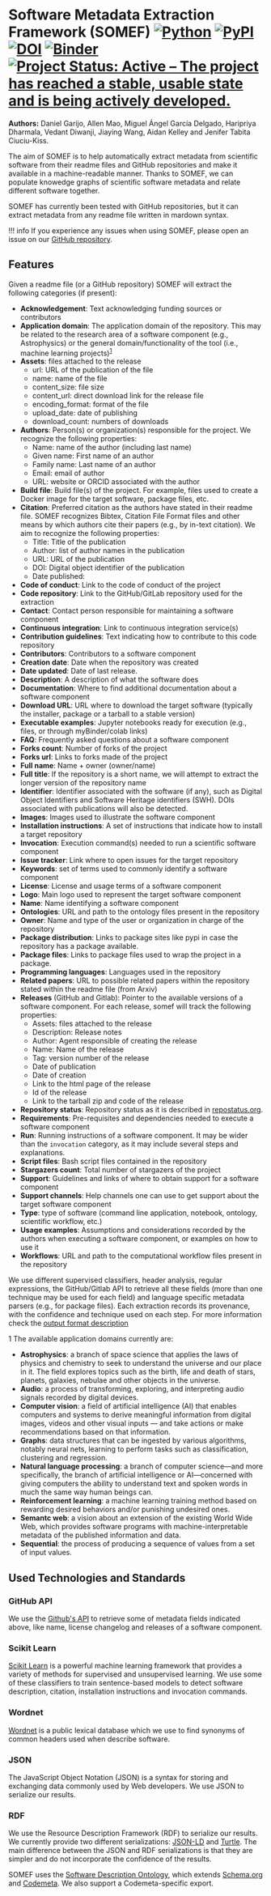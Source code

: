 # Software Metadata Extraction Framework (SOMEF) [![Python](https://img.shields.io/pypi/pyversions/somef.svg?style=plastic)](https://badge.fury.io/py/somef) [![PyPI](https://badge.fury.io/py/somef.svg)](https://badge.fury.io/py/somef) [![DOI](https://zenodo.org/badge/190487675.svg)](https://zenodo.org/badge/latestdoi/190487675) [![Binder](https://mybinder.org/badge_logo.svg)](https://mybinder.org/v2/gh/KnowledgeCaptureAndDiscovery/somef/HEAD?filepath=notebook%2FSOMEF%20Usage%20Example.ipynb) [![Project Status: Active – The project has reached a stable, usable state and is being actively developed.](https://www.repostatus.org/badges/latest/active.svg)](https://www.repostatus.org/#active)


**Authors:** Daniel Garijo, Allen Mao, Miguel Ángel García Delgado, Haripriya Dharmala, Vedant Diwanji, Jiaying Wang, Aidan Kelley and Jenifer Tabita Ciuciu-Kiss.

The aim of SOMEF is to help automatically extract metadata from scientific software from their readme files and GitHub repositories and make it available in a machine-readable manner. Thanks to SOMEF, we can populate knowedge graphs of scientific software metadata and relate different software together.

SOMEF has currently been tested with GitHub repositories, but it can extract metadata from any readme file written in mardown syntax.

!!! info
    If you experience any issues when using SOMEF, please open an issue on our [GitHub repository](https://github.com/KnowledgeCaptureAndDiscovery/somef/issues).

## Features
Given a readme file (or a GitHub repository) SOMEF will extract the following categories (if present):

- **Acknowledgement**: Text acknowledging funding sources or contributors
- **Application domain**: The application domain of the repository. This may be related to the research area of a software component (e.g., Astrophysics) or the general domain/functionality of the tool (i.e., machine learning projects)<sup>[1](#myfootnote1)</sup> 
- **Assets**: files attached to the release
  - url: URL of the publication of the file
  - name: name of the file
  - content_size: file size
  - content_url: direct download link for the release file
  - encoding_format: format of the file
  - upload_date: date of publishing
  - download_count: numbers of downloads
- **Authors**: Person(s) or organization(s) responsible for the project. We recognize the following properties:
  - Name: name of the author (including last name)
  - Given name: First name of an author
  - Family name: Last name of an author
  - Email: email of author
  - URL: website or ORCID associated with the author
- **Build file**: Build file(s) of the project. For example, files used to create a Docker image for the target software, package files, etc.
- **Citation**: Preferred citation as the authors have stated in their readme file. SOMEF recognizes Bibtex, Citation File Format files and other means by which authors cite their papers (e.g., by in-text citation). We aim to recognize the following properties:
  - Title: Title of the publication
  - Author: list of author names in the publication
  - URL: URL of the publication 
  - DOI: Digital object identifier of the publication
  - Date published:
- **Code of conduct**: Link to the code of conduct of the project
- **Code repository**: Link to the GitHub/GitLab repository used for the extraction
- **Contact**: Contact person responsible for maintaining a software component
- **Continuous integration**: Link to continuous integration service(s)
- **Contribution guidelines**: Text indicating how to contribute to this code repository
- **Contributors**: Contributors to a software component
- **Creation date**: Date when the repository was created
- **Date updated**: Date of last release.
- **Description**: A description of what the software does
- **Documentation**: Where to find additional documentation about a software component
- **Download URL**: URL where to download the target software (typically the installer, package or a tarball to a stable version)
- **Executable examples**: Jupyter notebooks ready for execution (e.g., files, or through myBinder/colab links)
- **FAQ**: Frequently asked questions about a software component
- **Forks count**: Number of forks of the project
- **Forks url**: Links to forks made of the project
- **Full name**: Name + owner (owner/name)
- **Full title**: If the repository is a short name, we will attempt to extract the longer version of the repository name
- **Identifier**: Identifier associated with the software (if any), such as Digital Object Identifiers and Software Heritage identifiers (SWH). DOIs associated with publications will also be detected. 
- **Images**: Images used to illustrate the software component
- **Installation instructions**: A set of instructions that indicate how to install a target repository
- **Invocation**: Execution command(s) needed to run a scientific software component
- **Issue tracker**: Link where to open issues for the target repository
- **Keywords**: set of terms used to commonly identify a software component
- **License**: License and usage terms of a software component
- **Logo**: Main logo used to represent the target software component
- **Name**: Name identifying a software component
- **Ontologies**: URL and path to the ontology files present in the repository
- **Owner**: Name and type of the user or organization in charge of the repository
- **Package distribution**: Links to package sites like pypi in case the repository has a package available.
- **Package files**: Links to package files used to wrap the project in a package.
- **Programming languages**: Languages used in the repository
- **Related papers**: URL to possible related papers within the repository stated within the readme file (from Arxiv)
- **Releases** (GitHub and Gitlab): Pointer to the available versions of a software component. For each release, somef will track the following properties:
  - Assets: files attached to the release
  - Description: Release notes
  - Author: Agent responsible of creating the release
  - Name: Name of the release
  - Tag: version number of the release
  - Date of publication
  - Date of creation
  - Link to the html page of the release
  - Id of the release
  - Link to the tarball zip and code of the release 
- **Repository status**: Repository status as it is described in [repostatus.org](https://www.repostatus.org/).
- **Requirements**: Pre-requisites and dependencies needed to execute a software component
- **Run**: Running instructions of a software component. It may be wider than the `invocation` category, as it may include several steps and explanations.
- **Script files**: Bash script files contained in the repository
- **Stargazers count**: Total number of stargazers of the project
- **Support**: Guidelines and links of where to obtain support for a software component
- **Support channels**: Help channels one can use to get support about the target software component
- **Type**: type of software (command line application, notebook, ontology, scientific workflow, etc.)
- **Usage examples**: Assumptions and considerations recorded by the authors when executing a software component, or examples on how to use it
- **Workflows**: URL and path to the computational workflow files present in the repository

We use different supervised classifiers, header analysis, regular expressions, the GitHub/Gitlab API to retrieve all these fields (more than one technique may be used for each field) and language specific metadata parsers (e.g., for package files). Each extraction records its provenance, with the confidence and technique used on each step. For more information check the [output format description](https://somef.readthedocs.io/en/latest/output/)

<a name="myfootnote1">1</a> The available application domains currently are: 

- **Astrophysics**: a branch of space science that applies the laws of physics and chemistry to seek to understand the universe and our place in it. The field explores topics such as the birth, life and death of stars, planets, galaxies, nebulae and other objects in the universe.
- **Audio**: a process of transforming, exploring, and interpreting audio signals recorded by digital devices.
- **Computer vision**: a field of artificial intelligence (AI) that enables computers and systems to derive meaningful information from digital images, videos and other visual inputs — and take actions or make recommendations based on that information.
- **Graphs**: data structures that can be ingested by various algorithms, notably neural nets, learning to perform tasks such as classification, clustering and regression.
- **Natural language processing**: a branch of computer science—and more specifically, the branch of artificial intelligence or AI—concerned with giving computers the ability to understand text and spoken words in much the same way human beings can.
- **Reinforcement learning**: a machine learning training method based on rewarding desired behaviors and/or punishing undesired ones.
- **Semantc web**: a vision about an extension of the existing World Wide Web, which provides software programs with machine-interpretable metadata of the published information and data.
- **Sequential**: the process of producing a sequence of values from a set of input values.

## Used Technologies and Standards

### GitHub API
We use the [Github's API](https://developer.github.com/v3/) to retrieve some of metadata fields indicated above, like name, license changelog and releases of a software component. 

### Scikit Learn
[Scikit Learn](https://scikit-learn.org/stable/about.html) is a powerful machine learning framework that provides a variety of methods for supervised and unsupervised learning. We use some of these classifiers to train sentence-based models to detect software description, citation, installation instructions and invocation commands.

### Wordnet
[Wordnet](https://wordnet.princeton.edu/) is a public lexical database which we use to find synonyms of common headers used when describe software. 

### JSON
The JavaScript Object Notation (JSON) is a syntax for storing and exchanging data commonly used by Web developers. We use JSON to serialize  our results.

### RDF
We use the Resource Description Framework (RDF) to serialize our results. We currently provide two different serializations: [JSON-LD](https://www.w3.org/TR/json-ld11/) and [Turtle](https://www.w3.org/TR/turtle/). The main difference between the JSON and RDF serializations is that they are simpler and do not incorporate the confidence of the results.

SOMEF uses the [Software  Description Ontology](https://w3id.org/okn/o/sd), which extends [Schema.org](https://schema.org) and [Codemeta](https://codemeta.github.io/terms/). We also support a Codemeta-specific export.

